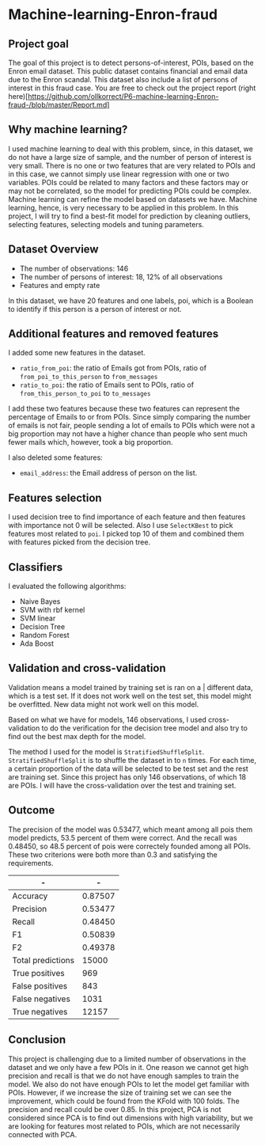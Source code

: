 # Machine-learning-Enron-fraud
## Project goal

The goal of this project is to detect persons-of-interest, POIs, based on the
Enron email dataset. This public dataset contains financial and email data
due to the Enron scandal. This dataset also include a list of persons of interest
in this fraud case. You are free to check out the project report (right here)[https://github.com/ollkorrect/P6-machine-learning-Enron-fraud-/blob/master/Report.md]

## Why machine learning?

I used machine learning to deal with this problem, since, in this dataset, we do not have a large size of sample, and the number of person of interest is very small. There is no one or two features that are very related to POIs and in this case, we cannot simply use linear regression with one or two variables. POIs could be related to many factors and these factors may or may not be correlated, so the model for predicting POIs could be complex. Machine learning can refine the model based on datasets we have. Machine learning, hence, is very necessary to be applied in this problem. In this project, I will try to find a best-fit model for prediction by cleaning outliers, selecting features, selecting models and tuning parameters.

## Dataset Overview

* The number of observations: 146
* The number of persons of interest: 18, 12% of all observations
* Features and empty rate

In this dataset, we have 20 features and one labels, poi, which is a Boolean to
identify if this person is a person of interest or not.

## Additional features and removed features

I added some new features in the dataset.
* `ratio_from_poi`: the ratio of Emails got from POIs, ratio of `from_poi_to_this_person` to `from_messages`
* `ratio_to_poi`: the ratio of Emails sent to POIs, ratio of `from_this_person_to_poi` to `to_messages`

I add these two features because these two features can represent the percentage of Emails to or from POIs. Since simply comparing the number of emails is not fair, people sending a lot of emails to POIs which were not a big proportion may not have a higher chance than people who sent much fewer mails which, however, took a big proportion.

I also deleted some features:
* `email_address`: the Email address of person on the list.


## Features selection

I used decision tree to find importance of each feature and then features with importance not 0 will be selected.
Also I use `SelectKBest` to pick features most related to `poi`. I picked top 10 of them and combined them with features picked from the decision tree.

## Classifiers

I evaluated the following algorithms:

* Naive Bayes
* SVM with rbf kernel
* SVM linear
* Decision Tree
* Random Forest
* Ada Boost

## Validation and cross-validation

Validation means a model trained by training set is ran on a | different data, which is a test set. If it does not work well on the test set, this model might be overfitted. New data might not work well on this model.

Based on what we have for models, 146 observations, I used cross-validation to do the verification for the decision tree model and also try to find out the best max depth for the model.

The method I used for the model is `StratifiedShuffleSplit`. `StratifiedShuffleSplit` is to shuffle the dataset in to `n` times. For each time, a certain proportion of the data will be selected to be test set and the rest are training set.  Since this project has only 146 observations, of which 18 are POIs. I will have the cross-validation over the test and training set.


## Outcome

The precision of the model was 0.53477, which meant among all pois them model
predicts, 53.5 percent of them were correct. And the recall was 0.48450, so 48.5
percent of pois were correctely founded among all POIs. These two criterions were
both more than 0.3 and satisfying the requirements.

 -|-
--|--
Accuracy| 0.87507
Precision| 0.53477
Recall| 0.48450
F1| 0.50839
F2|0.49378
Total predictions| 15000
True positives|  969
False positives|  843
False negatives| 1031
True negatives| 12157


## Conclusion

This project is challenging due to a limited number of observations in the dataset and we only have a few POIs in it. One reason we cannot get high precision and recall is that we do not have enough samples to train the model. We also do not have enough POIs to let the model get familiar with POIs. However, if we increase the size of training set we can see the improvement, which could be found from the KFold with 100 folds. The precision and recall could be over 0.85. In this project, PCA is not considered since PCA is to find out dimensions with high variability, but we are looking for features most related to POIs, which are not necessarily connected with PCA.
